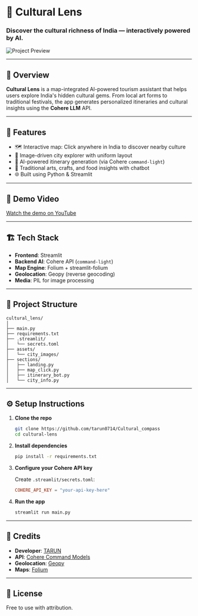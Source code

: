 
# 🧭 Cultural Lens

### Discover the cultural richness of India — interactively powered by AI.

![Project Preview](project_preview.jpg)

---

## 📌 Overview

**Cultural Lens** is a map-integrated AI-powered tourism assistant that helps users explore India's hidden cultural gems. From local art forms to traditional festivals, the app generates personalized itineraries and cultural insights using the **Cohere LLM** API.

---

## 🚀 Features

- 🗺️ Interactive map: Click anywhere in India to discover nearby culture
- 📸 Image-driven city explorer with uniform layout
- 🤖 AI-powered itinerary generation (via Cohere `command-light`)
- 🧵 Traditional arts, crafts, and food insights with chatbot
- 🌐 Built using Python & Streamlit

---

## 🎥 Demo Video

[Watch the demo on YouTube](https://youtu.be/RMNh-AutYL0)

---

## 🏗️ Tech Stack

- **Frontend**: Streamlit
- **Backend AI**: Cohere API (`command-light`)
- **Map Engine**: Folium + streamlit-folium
- **Geolocation**: Geopy (reverse geocoding)
- **Media**: PIL for image processing

---

## 📁 Project Structure

```
cultural_lens/
│
├── main.py
├── requirements.txt
├── .streamlit/
│   └── secrets.toml
├── assets/
│   └── city_images/
├── sections/
│   ├── landing.py
│   ├── map_click.py
│   ├── itinerary_bot.py
│   └── city_info.py
```

---

## ⚙️ Setup Instructions

1. **Clone the repo**
   ```bash
   git clone https://github.com/tarun0714/Cultural_compass
   cd cultural-lens
   ```

2. **Install dependencies**
   ```bash
   pip install -r requirements.txt
   ```

3. **Configure your Cohere API key**

   Create `.streamlit/secrets.toml`:
   ```toml
   COHERE_API_KEY = "your-api-key-here"
   ```

4. **Run the app**
   ```bash
   streamlit run main.py
   ```

---

## 🤝 Credits

- **Developer**: [TARUN](https://github.com/tarun0714)
- **API**: [Cohere Command Models](https://cohere.com/)
- **Geolocation**: [Geopy](https://geopy.readthedocs.io/)
- **Maps**: [Folium](https://python-visualization.github.io/folium/)

---

## 📜 License

Free to use with attribution.
